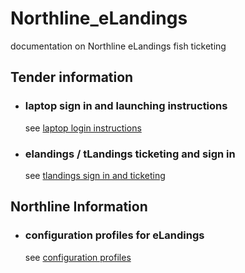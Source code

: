 # Northline_eLandings
documentation on Northline eLandings fish ticketing

## Tender information

* ### laptop sign in and launching instructions
    see [laptop login instructions](instrs/instructions.md)

* ### elandings / tLandings ticketing and sign in
    see [tlandings sign in and ticketing](instrs/tLandings.md)

## Northline Information

* ### configuration profiles for eLandings 
    see [configuration profiles](instrs/conf.md)
